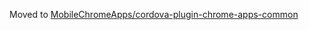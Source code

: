 Moved to [MobileChromeApps/cordova-plugin-chrome-apps-common](https://github.com/MobileChromeApps/cordova-plugin-chrome-apps-common)